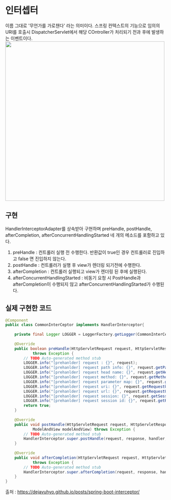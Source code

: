 # 인터셉터
이름 그대로 '무언가를 가로챈다' 라는 의미이다. 스프링 컨텍스트의 기능으로 임의의 URI를 호출시 DispatcherServlet에서 해당 COntroller가 처리되기 전과 후에 발생하는 이벤트이다.
<br>
<img src=https://user-images.githubusercontent.com/83282953/184533537-fa7c4810-21ab-4695-a3ff-f2523026975c.png width="500px" heigth="300px">

## 구현
HandlerInterceptorAdapter를 상속받아 구현하며 preHandle, postHandle, afterCompletion, afterConcurrentHandlingStarted 네 개의 메소드를 포함하고 있다.
1. preHandle : 컨트롤러 실행 전 수행한다. 반환값이 true인 경우 컨트롤러로 진입하고 false 면 진입하지 않는다.
2. postHandle : 컨트롤러가 실행 후 view가 렌더링 되기전에 수행한다.
3. afterCompletion : 컨트롤러 실행되고 view가 렌더링 된 후에 실행된다. 
4. afterConcurrentHandlingStarted : 비동기 요청 시 PostHandle과 afterCompletion이 수행되지 않고 afterConcurrentHandlingStarted가 수행된다.

## 실제 구현한 코드
```java
@Component
public class CommonInterCeptor implements HandlerInterceptor{
	
	private final Logger LOGGER = LoggerFactory.getLogger(CommonInterCeptor.class);
	
	@Override
	public boolean preHandle(HttpServletRequest request, HttpServletResponse response, Object handler)
			throws Exception {
		// TODO Auto-generated method stub
		LOGGER.info("[prehanlder] request : {}", request);
		LOGGER.info("[prehanlder] request path info: {}", request.getPathInfo());
		LOGGER.info("[prehanlder] request head name: {}", request.getHeaderNames());
		LOGGER.info("[prehanlder] request method: {}", request.getMethod());
		LOGGER.info("[prehanlder] request parameter map: {}", request.getParameterMap());
		LOGGER.info("[prehanlder] request uri: {}", request.getRequestURI());
		LOGGER.info("[prehanlder] request url: {}", request.getRequestURL());
		LOGGER.info("[prehanlder] request session: {}", request.getSession().getAttribute("userInfo"));
		LOGGER.info("[prehanlder] request session id: {}", request.getRequestedSessionId());
		return true;
	}
	
	@Override
	public void postHandle(HttpServletRequest request, HttpServletResponse response, Object handler,
			ModelAndView modelAndView) throws Exception {
		// TODO Auto-generated method stub
		HandlerInterceptor.super.postHandle(request, response, handler, modelAndView);
	}
	
	@Override
	public void afterCompletion(HttpServletRequest request, HttpServletResponse response, Object handler, Exception ex)
			throws Exception {
		// TODO Auto-generated method stub
		HandlerInterceptor.super.afterCompletion(request, response, handler, ex);
	}
}
```
출처 : <https://dejavuhyo.github.io/posts/spring-boot-interceptor/>
